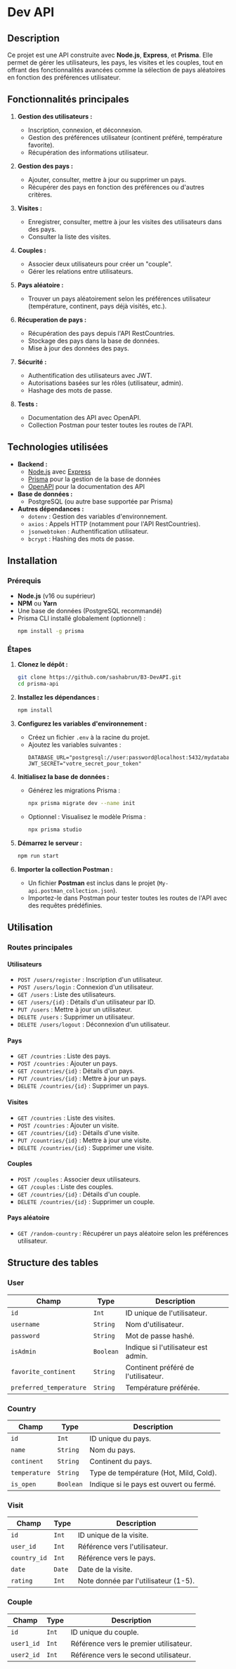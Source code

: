 
# Dev API

## **Description**
Ce projet est une API construite avec **Node.js**, **Express**, et **Prisma**. Elle permet de gérer les utilisateurs, les pays, les visites et les couples, tout en offrant des fonctionnalités avancées comme la sélection de pays aléatoires en fonction des préférences utilisateur.

## **Fonctionnalités principales**
1. **Gestion des utilisateurs :**
    - Inscription, connexion, et déconnexion.
    - Gestion des préférences utilisateur (continent préféré, température favorite).
    - Récupération des informations utilisateur.

2. **Gestion des pays :**
    - Ajouter, consulter, mettre à jour ou supprimer un pays.
    - Récupérer des pays en fonction des préférences ou d'autres critères.

3. **Visites :**
    - Enregistrer, consulter, mettre à jour les visites des utilisateurs dans des pays.
    - Consulter la liste des visites.

4. **Couples :**
    - Associer deux utilisateurs pour créer un "couple".
    - Gérer les relations entre utilisateurs.

5. **Pays aléatoire :**
    - Trouver un pays aléatoirement selon les préférences utilisateur (température, continent, pays déjà visités, etc.).

6. **Récuperation de pays :**
    - Récupération des pays depuis l'API RestCountries.
    - Stockage des pays dans la base de données.
    - Mise à jour des données des pays.

7. **Sécurité :**
    - Authentification des utilisateurs avec JWT.
    - Autorisations basées sur les rôles (utilisateur, admin).
    - Hashage des mots de passe.

8. **Tests :**
    - Documentation des API avec OpenAPI.
    - Collection Postman pour tester toutes les routes de l'API.

## **Technologies utilisées**
- **Backend :**
    - [Node.js](https://nodejs.org/) avec [Express](https://expressjs.com/)
    - [Prisma](https://www.prisma.io/) pour la gestion de la base de données
    - [OpenAPI](https://swagger.io/specification/) pour la documentation des API
- **Base de données :**
    - PostgreSQL (ou autre base supportée par Prisma)
- **Autres dépendances :**
    - `dotenv` : Gestion des variables d'environnement.
    - `axios` : Appels HTTP (notamment pour l'API RestCountries).
    - `jsonwebtoken` : Authentification utilisateur.
    - `bcrypt` : Hashing des mots de passe.

## **Installation**

### Prérequis
- **Node.js** (v16 ou supérieur)
- **NPM** ou **Yarn**
- Une base de données (PostgreSQL recommandé)
- Prisma CLI installé globalement (optionnel) :
  ```bash
  npm install -g prisma
  ```

### Étapes
1. **Clonez le dépôt :**
   ```bash
   git clone https://github.com/sashabrun/B3-DevAPI.git
   cd prisma-api
   ```

2. **Installez les dépendances :**
   ```bash
   npm install
   ```

3. **Configurez les variables d'environnement :**
    - Créez un fichier `.env` à la racine du projet.
    - Ajoutez les variables suivantes :
      ```env
      DATABASE_URL="postgresql://user:password@localhost:5432/mydatabase"
      JWT_SECRET="votre_secret_pour_token"
      ```

4. **Initialisez la base de données :**
    - Générez les migrations Prisma :
      ```bash
      npx prisma migrate dev --name init
      ```
    - Optionnel : Visualisez le modèle Prisma :
      ```bash
      npx prisma studio
      ```

5. **Démarrez le serveur :**
   ```bash
   npm run start
   ```

6. **Importer la collection Postman :**
    - Un fichier **Postman** est inclus dans le projet (`My-api.postman_collection.json`).
    - Importez-le dans Postman pour tester toutes les routes de l'API avec des requêtes prédéfinies.

## **Utilisation**

### **Routes principales**
#### **Utilisateurs**
- `POST /users/register` : Inscription d'un utilisateur.
- `POST /users/login` : Connexion d'un utilisateur.
- `GET /users` : Liste des utilisateurs.
- `GET /users/{id}` : Détails d'un utilisateur par ID.
- `PUT /users` : Mettre à jour un utilisateur.
- `DELETE /users` : Supprimer un utilisateur.
- `DELETE /users/logout` : Déconnexion d'un utilisateur.

#### **Pays**
- `GET /countries` : Liste des pays.
- `POST /countries` : Ajouter un pays.
- `GET /countries/{id}` : Détails d'un pays.
- `PUT /countries/{id}` : Mettre à jour un pays.
- `DELETE /countries/{id}` : Supprimer un pays.

#### **Visites**
- `GET /countries` : Liste des visites.
- `POST /countries` : Ajouter un visite.
- `GET /countries/{id}` : Détails d'une visite.
- `PUT /countries/{id}` : Mettre à jour une visite.
- `DELETE /countries/{id}` : Supprimer une visite.

#### **Couples**
- `POST /couples` : Associer deux utilisateurs.
- `GET /couples` : Liste des couples.
- `GET /countries/{id}` : Détails d'un couple.
- `DELETE /countries/{id}` : Supprimer un couple.

#### **Pays aléatoire**
- `GET /random-country` : Récupérer un pays aléatoire selon les préférences utilisateur.

## **Structure des tables**
### **User**
| Champ                 | Type      | Description                           |
|-----------------------|-----------|---------------------------------------|
| `id`                 | `Int`     | ID unique de l'utilisateur.          |
| `username`           | `String`  | Nom d'utilisateur.                   |
| `password`           | `String`  | Mot de passe hashé.                  |
| `isAdmin`            | `Boolean` | Indique si l'utilisateur est admin.  |
| `favorite_continent` | `String`  | Continent préféré de l'utilisateur.  |
| `preferred_temperature` | `String` | Température préférée.               |

### **Country**
| Champ         | Type      | Description                                |
|---------------|-----------|--------------------------------------------|
| `id`         | `Int`     | ID unique du pays.                        |
| `name`       | `String`  | Nom du pays.                              |
| `continent`  | `String`  | Continent du pays.                        |
| `temperature` | `String`  | Type de température (Hot, Mild, Cold).    |
| `is_open`    | `Boolean` | Indique si le pays est ouvert ou fermé.    |

### **Visit**
| Champ       | Type      | Description                                |
|-------------|-----------|--------------------------------------------|
| `id`       | `Int`     | ID unique de la visite.                   |
| `user_id`  | `Int`     | Référence vers l'utilisateur.             |
| `country_id` | `Int`    | Référence vers le pays.                   |
| `date`     | `Date`    | Date de la visite.                        |
| `rating`   | `Int`     | Note donnée par l'utilisateur (1-5).      |

### **Couple**
| Champ       | Type      | Description                                |
|-------------|-----------|--------------------------------------------|
| `id`       | `Int`     | ID unique du couple.                      |
| `user1_id` | `Int`     | Référence vers le premier utilisateur.     |
| `user2_id` | `Int`     | Référence vers le second utilisateur.      |
